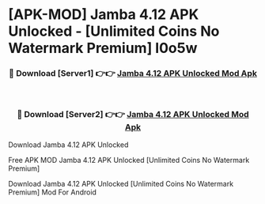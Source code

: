 # [APK-MOD] Jamba 4.12 APK Unlocked - [Unlimited Coins No Watermark Premium] l0o5w



<div align="center">
<h3>🔴 Download [Server1] 👉👉 <a href="https://momento.my/?title=Jamba_4.12_APK_Unlocked">Jamba 4.12 APK Unlocked Mod Apk</a></h3><br>

<h3>🔴 Download [Server2] 👉👉 <a href="https://momento.my/?title=Jamba_4.12_APK_Unlocked">Jamba 4.12 APK Unlocked Mod Apk</a></h3>
</div>



Download Jamba 4.12 APK Unlocked 

Free APK MOD Jamba 4.12 APK Unlocked [Unlimited Coins No Watermark Premium]

Download Jamba 4.12 APK Unlocked [Unlimited Coins No Watermark Premium] Mod For Android

